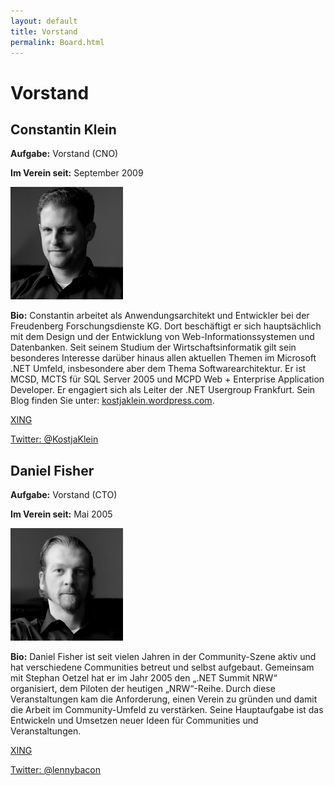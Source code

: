 ```yaml
---
layout: default
title: Vorstand
permalink: Board.html
---
```


# Vorstand

## Constantin Klein

**Aufgabe:** Vorstand (CNO)

**Im Verein seit:** September 2009

![](img/kostia-klein.jpg)

**Bio:** Constantin arbeitet als Anwendungsarchitekt und Entwickler bei der Freudenberg Forschungsdienste KG. Dort beschäftigt er sich hauptsächlich mit dem Design und der Entwicklung von Web-Informationssystemen und Datenbanken. Seit seinem Studium der Wirtschaftsinformatik gilt sein besonderes Interesse darüber hinaus allen aktuellen Themen im Microsoft .NET Umfeld, insbesondere aber dem Thema Softwarearchitektur. Er ist MCSD, MCTS für SQL Server 2005 und MCPD Web + Enterprise Application Developer. Er engagiert sich als Leiter der .NET Usergroup Frankfurt. Sein Blog finden Sie unter: [kostjaklein.wordpress.com](http://kostjaklein.wordpress.com).

[XING](https://www.xing.com/profile/Constantin_Klein)

[Twitter: @KostjaKlein](http://twitter.com/KostjaKlein)

## Daniel Fisher

**Aufgabe:** Vorstand (CTO)

**Im Verein seit:** Mai 2005

![](img/daniel-fischer.jpg)

**Bio:** Daniel Fisher ist seit vielen Jahren in der Community-Szene aktiv und hat verschiedene Communities betreut und selbst aufgebaut. Gemeinsam mit Stephan Oetzel hat er im Jahr 2005 den „.NET Summit NRW“ organisiert, dem Piloten der heutigen „NRW“-Reihe. Durch diese Veranstaltungen kam die Anforderung, einen Verein zu gründen und damit die Arbeit im Community-Umfeld zu verstärken. Seine Hauptaufgabe ist das Entwickeln und Umsetzen neuer Ideen für Communities und Veranstaltungen.

[XING](https://www.xing.com/profile/Daniel_Fisher)

[Twitter: @lennybacon](https://twitter.com/lennybacon)

